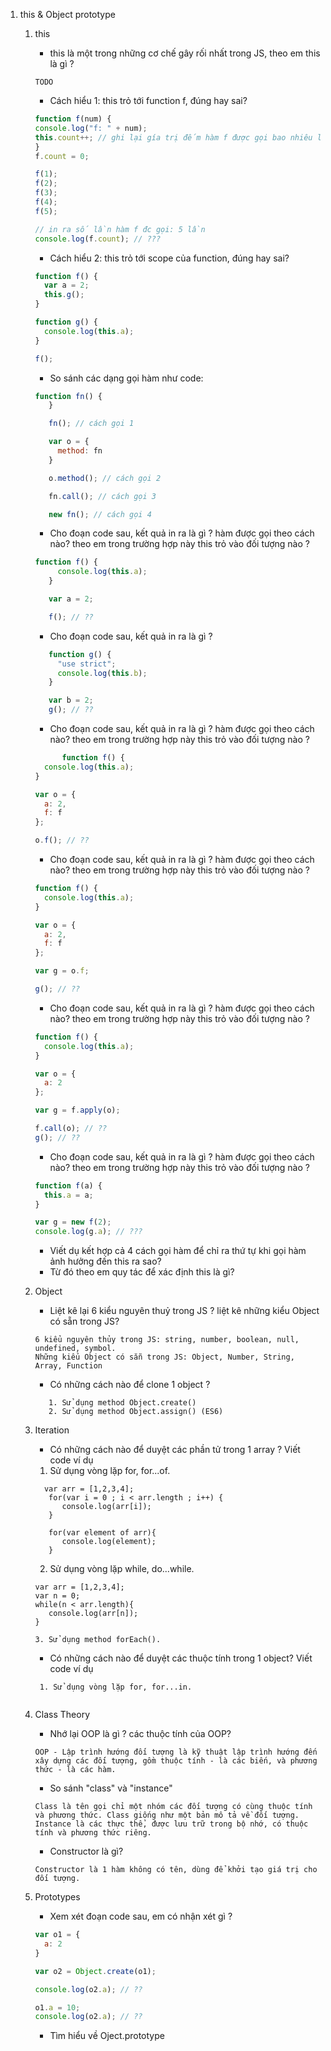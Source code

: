 1. this & Object prototype
   1. this
      * this là một trong những cơ chế gây rối nhất trong JS, theo em this là gì ?
      ```
      TODO
      ```
      * Cách hiểu 1: this trỏ tới function f, đúng hay sai?
      ```javascript
      function f(num) {
      console.log("f: " + num);
      this.count++; // ghi lại gía trị đếm hàm f được gọi bao nhiêu lần
      }
      f.count = 0;

      f(1);
      f(2);
      f(3);
      f(4);
      f(5);

      // in ra số lần hàm f đc gọi: 5 lần
      console.log(f.count); // ???
      ```
      * Cách hiểu 2: this trỏ tới scope của function, đúng hay sai?
      ```javascript
      function f() {
        var a = 2;
        this.g();
      }

      function g() {
        console.log(this.a);
      }

      f();
      ```
      * So sánh các dạng gọi hàm như code:
      ```javascript
      function fn() {
         }

         fn(); // cách gọi 1

         var o = {
           method: fn
         }

         o.method(); // cách gọi 2

         fn.call(); // cách gọi 3

         new fn(); // cách gọi 4
      ```
      * Cho đoạn code sau, kết quả in ra là gì ? hàm được gọi theo cách nào? theo em trong trường hợp này this trỏ vào đối tượng nào ?
      ```javascript 
      function f() {
           console.log(this.a);
         }

         var a = 2;

         f(); // ??
      ```
      * Cho đoạn code sau, kết quả in ra là gì ?
      ```javascript
         function g() {
           "use strict";
           console.log(this.b);
         }

         var b = 2;
         g(); // ??
      ```
      * Cho đoạn code sau, kết quả in ra là gì ? hàm được gọi theo cách nào? theo em trong trường hợp này this trỏ vào đối tượng nào ?
      ```javascript 
            function f() {
        console.log(this.a);
      }

      var o = {
        a: 2,
        f: f
      };

      o.f(); // ??
      ```
      * Cho đoạn code sau, kết quả in ra là gì ? hàm được gọi theo cách nào? theo em trong trường hợp này this trỏ vào đối tượng nào ?
      ```javascript
      function f() {
        console.log(this.a);
      }

      var o = {
        a: 2,
        f: f
      };

      var g = o.f;

      g(); // ??
      ```
      * Cho đoạn code sau, kết quả in ra là gì ? hàm được gọi theo cách nào? theo em trong trường hợp này this trỏ vào đối tượng nào ?
      ```javascript
      function f() {
        console.log(this.a);
      }

      var o = {
        a: 2
      };

      var g = f.apply(o);

      f.call(o); // ??
      g(); // ??
      ```
      * Cho đoạn code sau, kết quả in ra là gì ? hàm được gọi theo cách nào? theo em trong trường hợp này this trỏ vào đối tượng nào ?
      ```javascript
      function f(a) {
        this.a = a;
      }

      var g = new f(2);
      console.log(g.a); // ???
      ```
      * Viết dụ kết hợp cả 4 cách gọi hàm để chỉ ra thứ tự khi gọi hàm ảnh hưởng đến this ra sao?
      * Từ đó theo em quy tác để xác định this là gì?
   1. Object
      * Liệt kê lại 6 kiểu nguyên thuỷ trong JS ? liệt kê những kiểu Object có sẵn trong JS?
      ```
      6 kiểu nguyên thủy trong JS: string, number, boolean, null, undefined, symbol.
      Những kiểu Object có sẵn trong JS: Object, Number, String, Array, Function
      ```
      * Có những cách nào để clone 1 object ?
      ```
         1. Sử dụng method Object.create()
         2. Sử dụng method Object.assign() (ES6)
      ```
   1. Iteration
      * Có những cách nào để duyệt các phần tử trong 1 array ? Viết code ví dụ
      
      1. Sử dụng vòng lặp for, for...of.
      ```  
        var arr = [1,2,3,4];
         for(var i = 0 ; i < arr.length ; i++) {
            console.log(arr[i]);
         }
         
         for(var element of arr){
            console.log(element);
         }
      ```
      
      2. Sử dụng vòng lặp while, do...while.
      ```
      var arr = [1,2,3,4];
      var n = 0;
      while(n < arr.length){
         console.log(arr[n]);
      }
      ```
      ```
      3. Sử dụng method forEach().
      ```
      * Có những cách nào để duyệt các thuộc tính trong 1 object? Viết code ví dụ
      ```
       1. Sử dụng vòng lặp for, for...in.
       
      ```
   1. Class Theory
      * Nhớ lại OOP là gì ? các thuộc tính của OOP?
      ```
      OOP - Lập trình hướng đối tượng là kỹ thuật lập trình hướng đến xây dựng các đối tượng, gồm thuộc tính - là các biến, và phương thức - là các hàm.
      ```
      * So sánh "class" và "instance"
      ```
      Class là tên gọi chỉ một nhóm các đối tượng có cùng thuộc tính và phương thức. Class giống như một bản mô tả về đối tượng.
      Instance là các thực thể, được lưu trữ trong bộ nhớ, có thuộc tính và phương thức riêng.
      ```
      * Constructor là gì?
      ```
      Constructor là 1 hàm không có tên, dùng để khởi tạo giá trị cho đối tượng. 
      ```
   1. Prototypes
      * Xem xét đoạn code sau, em có nhận xét gì ?
      ```javascript
      var o1 = {
        a: 2
      }

      var o2 = Object.create(o1);

      console.log(o2.a); // ??

      o1.a = 10;
      console.log(o2.a); // ??
      ```
      * Tìm hiểu về Oject.prototype
